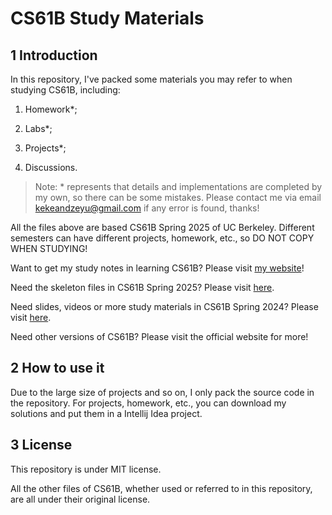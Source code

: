 # CS61B Study Materials

## 1 Introduction

In this repository, I've packed some materials you may refer to when studying CS61B, including:

1. Homework*;

2. Labs*;

3. Projects*;

4. Discussions.

> Note: * represents that details and implementations are completed by my own, so there can be some mistakes. Please contact me via email kekeandzeyu@gmail.com if any error is found, thanks!

All the files above are based CS61B Spring 2025 of UC Berkeley. Different semesters can have different projects, homework, etc., so DO NOT COPY WHEN STUDYING!

Want to get my study notes in learning CS61B? Please visit [my website](https://kekeandzeyu.github.io/Computer-Science-Study-Notes/)!

Need the skeleton files in CS61B Spring 2025? Please visit [here](https://github.com/Berkeley-CS61B/skeleton-sp25).

Need slides, videos or more study materials in CS61B Spring 2024? Please visit [here](https://sp25.datastructur.es/).

Need other versions of CS61B? Please visit the official website for more!

## 2 How to use it

Due to the large size of projects and so on, I only pack the source code in the repository. For projects, homework, etc., you can download my solutions and put them in a Intellij Idea project.

## 3 License

This repository is under MIT license.

All the other files of CS61B, whether used or referred to in this repository, are all under their original license.
